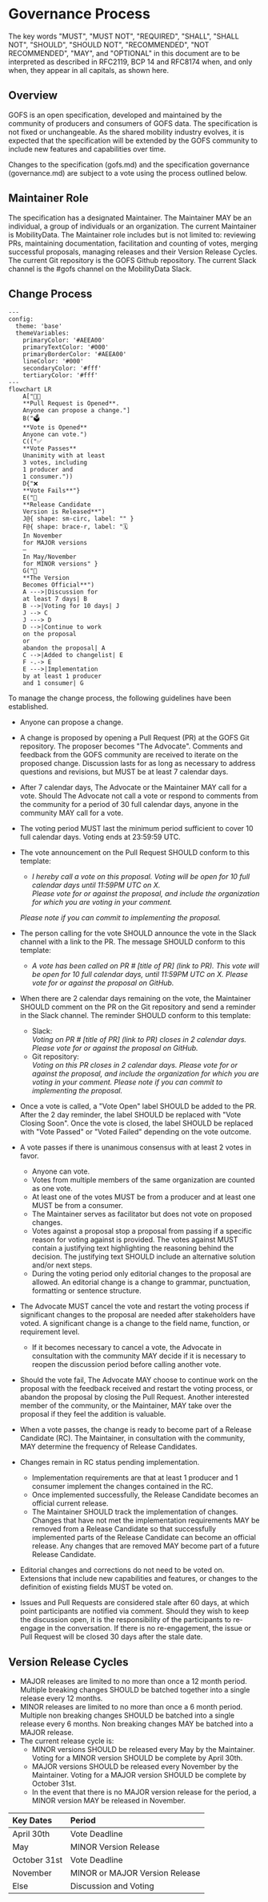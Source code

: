 # Governance Process

The key words "MUST", "MUST NOT", "REQUIRED", "SHALL", "SHALL NOT", "SHOULD", "SHOULD NOT", "RECOMMENDED", "NOT RECOMMENDED", "MAY", and "OPTIONAL" in this document are to be interpreted as described in RFC2119, BCP 14 and RFC8174 when, and only when, they appear in all capitals, as shown here.

## **Overview**

GOFS is an open specification, developed and maintained by the community of producers and consumers of GOFS data. The specification is not fixed or unchangeable. As the shared mobility industry evolves, it is expected that the specification will be extended by the GOFS community to include new features and capabilities over time.

Changes to the specification (gofs.md) and the specification governance (governance.md) are subject to a vote using the process outlined below.

## **Maintainer Role**

The specification has a designated Maintainer. The Maintainer MAY be an individual, a group of individuals or an organization. The current Maintainer is MobilityData. The Maintainer role includes but is not limited to: reviewing PRs, maintaining documentation, facilitation and counting of votes, merging successful proposals, managing releases and their Version Release Cycles. The current Git repository is the GOFS Github repository. The current Slack channel is the \#gofs channel on the MobilityData Slack.

## **Change Process**
```mermaid
---
config:
  theme: 'base'
  themeVariables:
    primaryColor: '#AEEA00'
    primaryTextColor: '#000'
    primaryBorderColor: '#AEEA00'
    lineColor: '#000'
    secondaryColor: '#fff'
    tertiaryColor: '#fff'
---
flowchart LR
    A["🧑‍💻
    **Pull Request is Opened**.
    Anyone can propose a change."]
    B("🗳️
    **Vote is Opened**
    Anyone can vote.")
    C(("✅
    **Vote Passes**
    Unanimity with at least 
    3 votes, including 
    1 producer and 
    1 consumer."))
    D{"❌
    **Vote Fails**"}
    E("🙌
    **Release Candidate
    Version is Released**")
    J@{ shape: sm-circ, label: "" }
    F@{ shape: brace-r, label: "🗓️
    In November
    for MAJOR versions
    —
    In May/November
    for MINOR versions" }
    G("🌟
    **The Version 
    Becomes Official**")
    A --->|Discussion for 
    at least 7 days| B
    B -->|Voting for 10 days| J
    J --> C
    J ---> D
    D -->|Continue to work 
    on the proposal 
    or
    abandon the proposal| A
    C -->|Added to changelist| E
    F -.-> E
    E --->|Implementation 
    by at least 1 producer 
    and 1 consumer| G
```
To manage the change process, the following guidelines have been established.

* Anyone can propose a change.  
* A change is proposed by opening a Pull Request (PR) at the GOFS Git repository. The proposer becomes "The Advocate". Comments and feedback from the GOFS community are received to iterate on the proposed change. Discussion lasts for as long as necessary to address questions and revisions, but MUST be at least 7 calendar days.  
* After 7 calendar days, The Advocate or the Maintainer MAY call for a vote. Should The Advocate not call a vote or respond to comments from the community for a period of 30 full calendar days, anyone in the community MAY call for a vote.  
* The voting period MUST last the minimum period sufficient to cover 10 full calendar days. Voting ends at 23:59:59 UTC.  
* The vote announcement on the Pull Request SHOULD conform to this template:  
  * *I hereby call a vote on this proposal. Voting will be open for 10 full calendar days until 11:59PM UTC on X.*  
    *Please vote for or against the proposal, and include the organization for which you are voting in your comment.*

  *Please note if you can commit to implementing the proposal.*  
* The person calling for the vote SHOULD announce the vote in the Slack channel with a link to the PR. The message SHOULD conform to this template:  
  * *A vote has been called on PR \# \[title of PR\] (link to PR). This vote will be open for 10 full calendar days, until 11:59PM UTC on X. Please vote for or against the proposal on GitHub.*  
* When there are 2 calendar days remaining on the vote, the Maintainer SHOULD comment on the PR on the Git repository and send a reminder in the Slack channel. The reminder SHOULD conform to this template:  
  * Slack:  
    *Voting on PR \# \[title of PR\] (link to PR) closes in 2 calendar days. Please vote for or against the proposal on GitHub.*  
  * Git repository:  
    *Voting on this PR closes in 2 calendar days. Please vote for or against the proposal, and include the organization for which you are voting in your comment. Please note if you can commit to implementing the proposal.*  
* Once a vote is called, a "Vote Open" label SHOULD be added to the PR. After the 2 day reminder, the label SHOULD be replaced with "Vote Closing Soon". Once the vote is closed, the label SHOULD be replaced with "Vote Passed" or "Voted Failed" depending on the vote outcome.  
* A vote passes if there is unanimous consensus with at least 2 votes in favor.  
  * Anyone can vote.  
  * Votes from multiple members of the same organization are counted as one vote.  
  * At least one of the votes MUST be from a producer and at least one MUST be from a consumer.  
  * The Maintainer serves as facilitator but does not vote on proposed changes.  
  * Votes against a proposal stop a proposal from passing if a specific reason for voting against is provided. The votes against MUST contain a justifying text highlighting the reasoning behind the decision. The justifying text SHOULD include an alternative solution and/or next steps.  
  * During the voting period only editorial changes to the proposal are allowed. An editorial change is a change to grammar, punctuation, formatting or sentence structure.  
* The Advocate MUST cancel the vote and restart the voting process if significant changes to the proposal are needed after stakeholders have voted. A significant change is a change to the field name, function, or requirement level.  
  * If it becomes necessary to cancel a vote, the Advocate in consultation with the community MAY decide if it is necessary to reopen the discussion period before calling another vote.  
* Should the vote fail, The Advocate MAY choose to continue work on the proposal with the feedback received and restart the voting process, or abandon the proposal by closing the Pull Request. Another interested member of the community, or the Maintainer, MAY take over the proposal if they feel the addition is valuable.  
* When a vote passes, the change is ready to become part of a Release Candidate (RC). The Maintainer, in consultation with the community, MAY determine the frequency of Release Candidates.  
* Changes remain in RC status pending implementation.  
  * Implementation requirements are that at least 1 producer and 1 consumer implement the changes contained in the RC.  
  * Once implemented successfully, the Release Candidate becomes an official current release.  
  * The Maintainer SHOULD track the implementation of changes. Changes that have not met the implementation requirements MAY be removed from a Release Candidate so that successfully implemented parts of the Release Candidate can become an official release. Any changes that are removed MAY become part of a future Release Candidate.  
* Editorial changes and corrections do not need to be voted on. Extensions that include new capabilities and features, or changes to the definition of existing fields MUST be voted on.  
* Issues and Pull Requests are considered stale after 60 days, at which point participants are notified via comment. Should they wish to keep the discussion open, it is the responsibility of the participants to re-engage in the conversation. If there is no re-engagement, the issue or Pull Request will be closed 30 days after the stale date.

## **Version Release Cycles**

* MAJOR releases are limited to no more than once a 12 month period. Multiple breaking changes SHOULD be batched together into a single release every 12 months.  
* MINOR releases are limited to no more than once a 6 month period. Multiple non breaking changes SHOULD be batched into a single release every 6 months. Non breaking changes MAY be batched into a MAJOR release.  
* The current release cycle is:  
  * MINOR versions SHOULD be released every May by the Maintainer. Voting for a MINOR version SHOULD be complete by April 30th.  
  * MAJOR versions SHOULD be released every November by the Maintainer. Voting for a MAJOR version SHOULD be complete by October 31st.  
  * In the event that there is no MAJOR version release for the period, a MINOR version MAY be released in November.

| Key Dates | Period |
| :---- | :---- |
| April 30th | Vote Deadline |
| May | MINOR Version Release |
| October 31st | Vote Deadline |
| November | MINOR or MAJOR Version Release |
| Else | Discussion and Voting |
